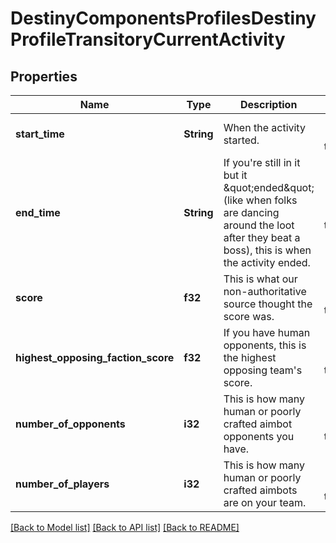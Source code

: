 # DestinyComponentsProfilesDestinyProfileTransitoryCurrentActivity

## Properties
Name | Type | Description | Notes
------------ | ------------- | ------------- | -------------
**start_time** | **String** | When the activity started. | [optional] [default to null]
**end_time** | **String** | If you&#39;re still in it but it \&quot;ended\&quot; (like when folks are dancing around the loot after they beat a boss), this is when the activity ended. | [optional] [default to null]
**score** | **f32** | This is what our non-authoritative source thought the score was. | [optional] [default to null]
**highest_opposing_faction_score** | **f32** | If you have human opponents, this is the highest opposing team&#39;s score. | [optional] [default to null]
**number_of_opponents** | **i32** | This is how many human or poorly crafted aimbot opponents you have. | [optional] [default to null]
**number_of_players** | **i32** | This is how many human or poorly crafted aimbots are on your team. | [optional] [default to null]

[[Back to Model list]](../README.md#documentation-for-models) [[Back to API list]](../README.md#documentation-for-api-endpoints) [[Back to README]](../README.md)


